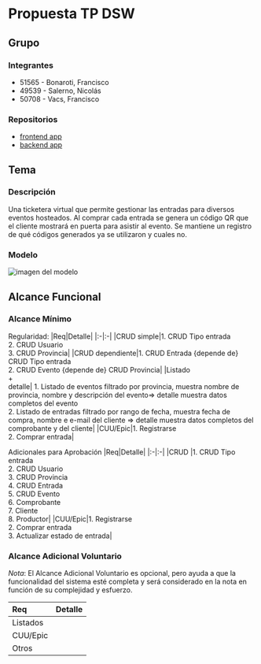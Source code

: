 # Propuesta TP DSW

## Grupo
### Integrantes
* 51565 - Bonaroti, Francisco
* 49539 - Salerno, Nicolás
* 50708 - Vacs, Francisco

### Repositorios
* [frontend app](https://github.com/FranciscoVacs/QRera_FE)
* [backend app](https://github.com/FranciscoVacs/QRera_BE)

## Tema
### Descripción
Una ticketera virtual que permite gestionar las entradas para diversos eventos hosteados. Al comprar cada entrada se genera un código QR que el cliente mostrará en puerta para asistir al evento. Se mantiene un registro de qué códigos generados ya se utilizaron y cuales no.

### Modelo
![imagen del modelo](https://viewer.diagrams.net/?tags=%7B%7D&highlight=0000ff&edit=_blank&layers=1&nav=1&title=Untitled%20Diagram.drawio#Uhttps%3A%2F%2Fdrive.google.com%2Fuc%3Fid%3D1SdwSiYLLLJTMLrldGkm1_gGFyT5YYMt-%26export%3Ddownload)


## Alcance Funcional 

### Alcance Mínimo


Regularidad:
|Req|Detalle|
|:-|:-|
|CRUD simple|1. CRUD Tipo entrada <br>2. CRUD Usuario<br>3. CRUD Provincia|
|CRUD dependiente|1. CRUD Entrada {depende de} CRUD Tipo entrada <br>2. CRUD Evento {depende de} CRUD Provincia|
|Listado<br>+<br>detalle| 1. Listado de eventos filtrado por provincia, muestra nombre de provincia, nombre y descripción del evento=> detalle muestra datos completos del evento<br> 2. Listado de entradas filtrado por rango de fecha, muestra fecha de compra, nombre e e-mail del cliente => detalle muestra datos completos del comprobante y del cliente|
|CUU/Epic|1. Registrarse<br>2. Comprar entrada|


Adicionales para Aprobación
|Req|Detalle|
|:-|:-|
|CRUD |1. CRUD Tipo entrada<br>2. CRUD Usuario<br>3. CRUD Provincia<br>4. CRUD Entrada<br>5. CRUD Evento<br>6. Comprobante<br>7. Cliente<br>8. Productor|
|CUU/Epic|1. Registrarse<br>2. Comprar entrada<br>3. Actualizar estado de entrada|


### Alcance Adicional Voluntario

*Nota*: El Alcance Adicional Voluntario es opcional, pero ayuda a que la funcionalidad del sistema esté completa y será considerado en la nota en función de su complejidad y esfuerzo.

|Req|Detalle|
|:-|:-|
|Listados ||
|CUU/Epic||
|Otros||

